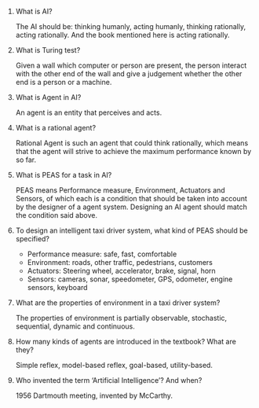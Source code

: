 1. What is AI?

   The AI should be: thinking humanly, acting humanly, thinking rationally, acting rationally. And the book mentioned here is acting rationally.

2. What is Turing test?

   Given a wall which computer or person are present, the person interact with the other end of the wall and give a judgement whether the other end is a person or a machine.

3. What is Agent in AI?

   An agent is an entity that perceives and acts.

4. What is a rational agent?

   Rational Agent is such an agent that could think rationally, which means that the agent will strive to achieve the maximum performance known by so far.

5. What is PEAS for a task in AI?

   PEAS means Performance measure, Environment, Actuators and Sensors, of which each is a condition that should be taken into account by the designer of a agent system. Designing an AI agent should match the condition said above.

6. To design an intelligent taxi driver system, what kind of PEAS should be specified?

   * Performance measure: safe, fast, comfortable
   * Environment: roads, other traffic, pedestrians, customers
   * Actuators: Steering wheel, accelerator, brake, signal, horn
   * Sensors: cameras, sonar, speedometer, GPS, odometer, engine sensors, keyboard

7. What are the properties of environment in a taxi driver system?

   The properties of environment is partially observable, stochastic, sequential, dynamic and continuous.

8. How many kinds of agents are introduced in the textbook? What are they?

   Simple reflex, model-based reflex, goal-based, utility-based.

9. Who invented the term ‘Artificial Intelligence’? And when?

   1956 Dartmouth meeting, invented by McCarthy.